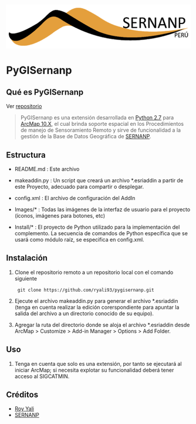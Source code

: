 <div style="text-align:center;">
    <img src ="https://github.com/ryali93/pygisernanp/blob/master/Images/sernanp_logo.png">
</div>

# PyGISernanp

## Qué es PyGISernanp
Ver [repositorio](https://github.com/ryali93/pygisernanp)

> PyGISernanp es una extensión desarrollada en [Python 2.7](https://www.python.org/) para [ArcMap 10.X](http://desktop.arcgis.com/es/arcmap/10.3/main/map/what-is-arcmap-.htm), el cual brinda soporte espacial en los Procedimientos de manejo de Sensoramiento Remoto y sirve de funcionalidad a la gestión de la Base de Datos Geográfica de [SERNANP](https://www.sernanp.gob.pe/).

## Estructura

- README.md : Este archivo

- makeaddin.py : Un script que creará un archivo *.esriaddin a partir de este Proyecto, adecuado para compartir o desplegar.

- config.xml : El archivo de configuración del AddIn

- Images/* : Todas las imágenes de la interfaz de usuario para el proyecto (íconos, imágenes para botones, etc)

- Install/* : El proyecto de Python utilizado para la implementación del complemento. La secuencia de comandos de Python específica que se usará como módulo raíz, se especifica en config.xml.



## Instalación
1. Clone el repositorio remoto a un repositorio local con el comando siguiente
        
        git clone https://github.com/ryali93/pygisernanp.git


2. Ejecute el archivo makeaddin.py para generar el archivo *.esriaddin (tenga en cuenta realizar la edición corerspondiente para apuntar la salida del archivo a un directorio conocido de su equipo).

3. Agregar la ruta del directorio donde se aloja el archivo *.esriaddin desde ArcMap > Customize > Add-in Manager > Options > Add Folder.

## Uso
1. Tenga en cuenta que solo es una extensión, por tanto se ejecutará al iniciar ArcMap; si necesita explotar su funcionalidad deberá tener acceso al SIGCATMIN.

## Créditos
* [Roy Yali](https://github.com/ryali93)
* [SERNANP](https://www.sernanp.gob.pe/)
